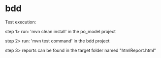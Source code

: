 # bdd

Test execution:

step 1> run: 'mvn clean install' in the po_model project

step 2> run: 'mvn test command' in the bdd project

step 3> reports can be found in the target folder named "htmlReport.html"